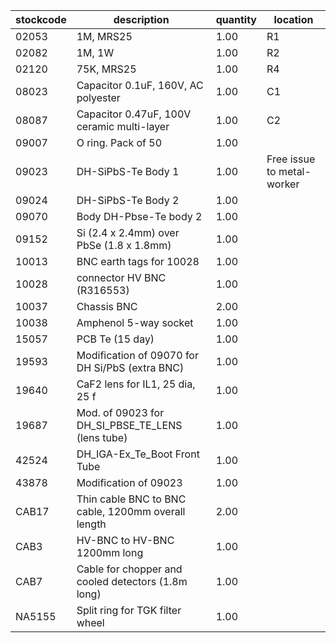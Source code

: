 |stockcode|description|quantity|location|
|---------|-----------|--------|--------|
|02053|1M, MRS25|1.00|R1|
|02082|1M, 1W|1.00|R2|
|02120|75K, MRS25|1.00|R4|
|08023|Capacitor 0.1uF, 160V, AC polyester|1.00|C1|
|08087|Capacitor 0.47uF, 100V ceramic multi-layer|1.00|C2|
|09007|O ring.  Pack of 50|1.00||
|09023|DH-SiPbS-Te Body 1|1.00|Free issue to metal-worker|
|09024|DH-SiPbS-Te Body 2|1.00||
|09070|Body DH-Pbse-Te body 2|1.00||
|09152|Si (2.4 x 2.4mm) over PbSe (1.8 x 1.8mm)|1.00||
|10013|BNC earth tags for 10028|1.00||
|10028|connector HV BNC (R316553)|1.00||
|10037|Chassis BNC|2.00||
|10038|Amphenol  5-way socket|1.00||
|15057|PCB Te  (15 day)|1.00||
|19593|Modification of 09070 for DH Si/PbS (extra BNC)|1.00||
|19640|CaF2 lens for IL1, 25 dia, 25 f|1.00||
|19687|Mod. of 09023 for DH_SI_PBSE_TE_LENS (lens tube)|1.00||
|42524|DH_IGA-Ex_Te_Boot Front Tube|1.00||
|43878|Modification of 09023|1.00||
|CAB17|Thin cable BNC to BNC cable, 1200mm overall length|2.00||
|CAB3|HV-BNC to HV-BNC 1200mm long|1.00||
|CAB7|Cable for chopper and cooled detectors (1.8m long)|1.00||
|NA5155|Split ring for TGK filter wheel|1.00||
